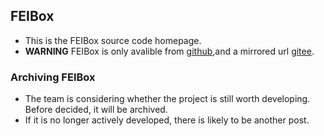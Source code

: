 ## FEIBox
* This is the FEIBox source code homepage.
* **WARNING** FEIBox is only avalible from [github](https://github.com/feisoft-products/FEIBox),and a mirrored url [gitee](https://gitee.com/feisoft-products/FEIBox).
### Archiving FEIBox
* The team is considering whether the project is still worth developing. Before decided, it will be archived.
* If it is no longer actively developed, there is likely to be another post.
